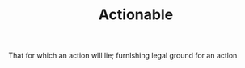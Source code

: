 ---
title: Actionable
letter: A
permalink: "/definitions/actionable.html"
body: That for which an action wlll lie; furnlshing legal ground for an actlon
published_at: '2018-07-07'
layout: post
---
